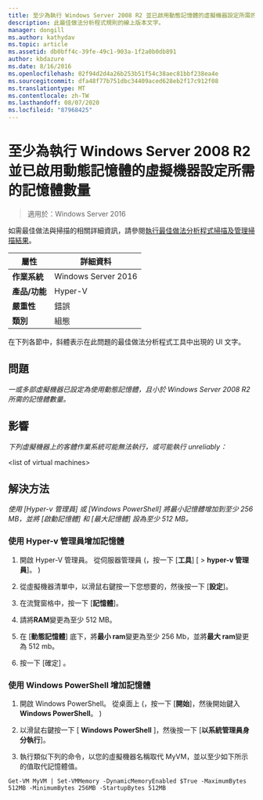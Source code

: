 ```yaml
---
title: 至少為執行 Windows Server 2008 R2 並已啟用動態記憶體的虛擬機器設定所需的記憶體數量
description: 此最佳做法分析程式規則的線上版本文字。
manager: dongill
ms.author: kathydav
ms.topic: article
ms.assetid: db0bff4c-39fe-49c1-903a-1f2a0b0db891
author: kbdazure
ms.date: 8/16/2016
ms.openlocfilehash: 02f94d2d4a26b253b51f54c38aec81bbf238ea4e
ms.sourcegitcommit: dfa48f77b751dbc34409aced628eb2f17c912f08
ms.translationtype: MT
ms.contentlocale: zh-TW
ms.lasthandoff: 08/07/2020
ms.locfileid: "87968425"
---
```

# <a name="configure-at-least-the-required-amount-of-memory-for-a-virtual-machine-running-windows-server-2008-r2-and-enabled-for-dynamic-memory"></a>至少為執行 Windows Server 2008 R2 並已啟用動態記憶體的虛擬機器設定所需的記憶體數量

>適用於：Windows Server 2016

如需最佳做法與掃描的相關詳細資訊，請參閱[執行最佳做法分析程式掃描及管理掃描結果](https://go.microsoft.com/fwlink/p/?LinkID=223177)。

|屬性|詳細資料|
|-|-|
|**作業系統**|Windows Server 2016|
|**產品/功能**|Hyper-V|
|**嚴重性**|錯誤|
|**類別**|組態|

在下列各節中，斜體表示在此問題的最佳做法分析程式工具中出現的 UI 文字。

## <a name="issue"></a>問題
*一或多部虛擬機器已設定為使用動態記憶體，且小於 Windows Server 2008 R2 所需的記憶體數量。*

## <a name="impact"></a>影響
*下列虛擬機器上的客體作業系統可能無法執行，或可能執行 unreliably：*

\<list of virtual machines>

## <a name="resolution"></a>解決方法
*使用 [Hyper-v 管理員] 或 [Windows PowerShell] 將最小記憶體增加到至少 256 MB，並將 [啟動記憶體] 和 [最大記憶體] 設為至少 512 MB。*

### <a name="increase-memory-using-hyper-v-manager"></a>使用 Hyper-v 管理員增加記憶體

1.  開啟 Hyper-V 管理員。 從伺服器管理員 (，按一下 [**工具**] [  >  **hyper-v 管理員**]。 ) 

2.  從虛擬機器清單中，以滑鼠右鍵按一下您想要的，然後按一下 [**設定**]。

3.  在流覽窗格中，按一下 [**記憶體**]。

4.  請將**RAM**變更為至少 512 MB。

5.  在 [**動態記憶體**] 底下，將**最小 ram**變更為至少 256 Mb，並將**最大 ram**變更為 512 mb。

6.  按一下 [確定]  。

### <a name="increase-memory-using-windows-powershell"></a>使用 Windows PowerShell 增加記憶體

1.  開啟 Windows PowerShell。 從桌面上 (，按一下 [**開始**]，然後開始鍵入**Windows PowerShell**。 ) 

2.  以滑鼠右鍵按一下 [ **Windows PowerShell** ]，然後按一下 [**以系統管理員身分執行**]。

3.  執行類似下列的命令，以您的虛擬機器名稱取代 MyVM，並以至少如下所示的值取代記憶體值。

```
Get-VM MyVM | Set-VMMemory -DynamicMemoryEnabled $True -MaximumBytes 512MB -MinimumBytes 256MB -StartupBytes 512MB
```



